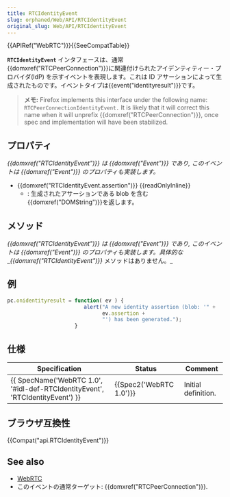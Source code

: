 ```yaml
---
title: RTCIdentityEvent
slug: orphaned/Web/API/RTCIdentityEvent
original_slug: Web/API/RTCIdentityEvent
---
```


{{APIRef("WebRTC")}}{{SeeCompatTable}}

**`RTCIdentityEvent`** インタフェースは、通常 {{domxref("RTCPeerConnection")}}に関連付けられたアイデンティティー・プロバイダ(IdP) を示すイベントを表現します。これは ID アサーションによって生成されたものです。イベントタイプは{{event("identityresult")}}です。

> **メモ:** Firefox implements this interface under the following name: `RTCPeerConnectionIdentityEvent.` It is likely that it will correct this name when it will unprefix {{domxref("RTCPeerConnection")}}, once spec and implementation will have been stabilized.

## プロパティ

_{{domxref("RTCIdentityEvent")}} は {{domxref("Event")}} であり, このイベントは {{domxref("Event")}} のプロパティも実装します。_

- {{domxref("RTCIdentityEvent.assertion")}} {{readOnlyInline}}
  - : 生成されたアサーションである blob を含む{{domxref("DOMString")}}を返します。

## メソッド

_{{domxref("RTCIdentityEvent")}} は {{domxref("Event")}} であり, このイベントは {{domxref("Event")}} のプロパティも実装します。具体的な_ \__{{domxref("RTCIdentityEvent")}}_ メソッドはありません。\_

## 例

```js
pc.onidentityresult = function( ev ) {
                         alert("A new identity assertion (blob: '" +
                               ev.assertion +
                               "') has been generated.");
                      }
```

## 仕様

| Specification                                                                                            | Status                           | Comment             |
| -------------------------------------------------------------------------------------------------------- | -------------------------------- | ------------------- |
| {{ SpecName('WebRTC 1.0', '#idl-def-RTCIdentityEvent', 'RTCIdentityEvent') }} | {{Spec2('WebRTC 1.0')}} | Initial definition. |

## ブラウザ互換性

{{Compat("api.RTCIdentityEvent")}}

## See also

- [WebRTC](/ja/docs/Web/Guide/API/WebRTC)
- このイベントの通常ターゲット: {{domxref("RTCPeerConnection")}}.
